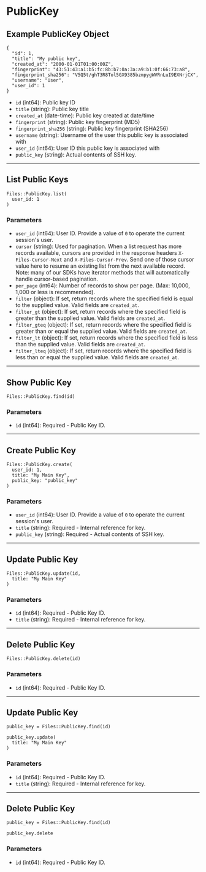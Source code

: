 # PublicKey

## Example PublicKey Object

```
{
  "id": 1,
  "title": "My public key",
  "created_at": "2000-01-01T01:00:00Z",
  "fingerprint": "43:51:43:a1:b5:fc:8b:b7:0a:3a:a9:b1:0f:66:73:a8",
  "fingerprint_sha256": "V5Q5t/ghT3R8Tol5GX9385bzmpygWVRnLuI9EXNrjCX",
  "username": "User",
  "user_id": 1
}
```

* `id` (int64): Public key ID
* `title` (string): Public key title
* `created_at` (date-time): Public key created at date/time
* `fingerprint` (string): Public key fingerprint (MD5)
* `fingerprint_sha256` (string): Public key fingerprint (SHA256)
* `username` (string): Username of the user this public key is associated with
* `user_id` (int64): User ID this public key is associated with
* `public_key` (string): Actual contents of SSH key.


---

## List Public Keys

```
Files::PublicKey.list(
  user_id: 1
)
```

### Parameters

* `user_id` (int64): User ID.  Provide a value of `0` to operate the current session's user.
* `cursor` (string): Used for pagination.  When a list request has more records available, cursors are provided in the response headers `X-Files-Cursor-Next` and `X-Files-Cursor-Prev`.  Send one of those cursor value here to resume an existing list from the next available record.  Note: many of our SDKs have iterator methods that will automatically handle cursor-based pagination.
* `per_page` (int64): Number of records to show per page.  (Max: 10,000, 1,000 or less is recommended).
* `filter` (object): If set, return records where the specified field is equal to the supplied value. Valid fields are `created_at`.
* `filter_gt` (object): If set, return records where the specified field is greater than the supplied value. Valid fields are `created_at`.
* `filter_gteq` (object): If set, return records where the specified field is greater than or equal the supplied value. Valid fields are `created_at`.
* `filter_lt` (object): If set, return records where the specified field is less than the supplied value. Valid fields are `created_at`.
* `filter_lteq` (object): If set, return records where the specified field is less than or equal the supplied value. Valid fields are `created_at`.


---

## Show Public Key

```
Files::PublicKey.find(id)
```

### Parameters

* `id` (int64): Required - Public Key ID.


---

## Create Public Key

```
Files::PublicKey.create(
  user_id: 1, 
  title: "My Main Key", 
  public_key: "public_key"
)
```

### Parameters

* `user_id` (int64): User ID.  Provide a value of `0` to operate the current session's user.
* `title` (string): Required - Internal reference for key.
* `public_key` (string): Required - Actual contents of SSH key.


---

## Update Public Key

```
Files::PublicKey.update(id, 
  title: "My Main Key"
)
```

### Parameters

* `id` (int64): Required - Public Key ID.
* `title` (string): Required - Internal reference for key.


---

## Delete Public Key

```
Files::PublicKey.delete(id)
```

### Parameters

* `id` (int64): Required - Public Key ID.


---

## Update Public Key

```
public_key = Files::PublicKey.find(id)

public_key.update(
  title: "My Main Key"
)
```

### Parameters

* `id` (int64): Required - Public Key ID.
* `title` (string): Required - Internal reference for key.


---

## Delete Public Key

```
public_key = Files::PublicKey.find(id)

public_key.delete
```

### Parameters

* `id` (int64): Required - Public Key ID.
